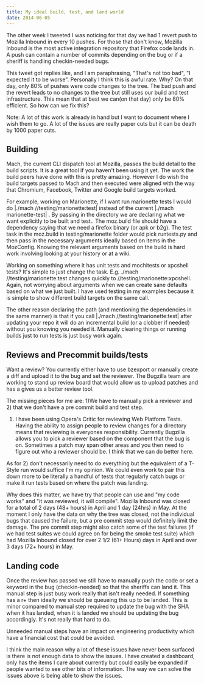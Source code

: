 ```yaml
---
title: My ideal build, test, and land world
date: 2014-06-05
---
```


The other week I tweeted I was noticing for that day we had 1 revert push to Mozilla Inbound in every 10 pushes. For those that don't know, Mozilla Inbound is the most active integration repository that Firefox code lands in. A push can contain a number of commits depending on the bug or if a sheriff is handling checkin-needed bugs.

This tweet got replies like, and I am paraphrasing, "That's not too bad", "I expected it to be worse". Personally I think this is awful rate. Why? On that day, only 80% of pushes were code changes to the tree. The bad push and the revert leads to no changes to the tree but still uses our build and test infrastructure. This mean that at best we can(on that day) only be 80% efficient. So how can we fix this?

Note: A lot of this work is already in hand but I want to document where I wish them to go. A lot of the issues are really paper cuts but it can be death by 1000 paper cuts.

## Building

Mach, the current CLI dispatch tool at Mozilla, passes the build detail to the build scripts. It is a great tool if you haven't been using it yet. The work the build peers have done with this is pretty amazing. However I do wish the build targets passed to Mach and then executed were aligned with the way that Chromium, Facebook, Twitter and Google build targets worked.

For example, working on Marionette, if I want run marionette tests I would do |./mach //testing/marionette:test| instead of the current |./mach marionette-test| . By passing in the directory we are declaring what we want explicitly to be built and test.. The moz.build file should have a dependency saying that we need a firefox binary (or apk or b2g). The test task in the moz.build in testing/marionette folder would pick runtests.py and then pass in the necessary arguments ideally based on items in the MozConfig. Knowing the relevant arguments based on the build is hard work involving looking at your history or at a wiki.

Working on something where it has unit tests and mochitests or xpcshell tests? It's simple to just change the task. E.g. ./mach //testing/marionette:test changes quickly to //testing/marionette:xpcshell. Again, not worrying about arguments when we can create sane defaults based on what we just built. I have used testing in my examples because it is simple to show different build targets on the same call.

The other reason declaring the path (and mentioning the dependencies in the same manner) is that if you call |./mach //testing/marionette:test| after updating your repo it will do an incremental build (or a clobber if needed) without you knowing you needed it. Manually clearing things or running builds just to run tests is just busy work again.

## Reviews and Precommit builds/tests

Want a review? You currently either have to use bzexport or manually create a diff and upload it to the bug and set the reviewer. The Bugzilla team are working to stand up review board that would allow us to upload patches and has a gives us a better review tool.

The missing pieces for me are: 1)We have to manually pick a reviewer and 2) that we don't have a pre commit build and test step.

1) I have been using Opera's Critic for reviewing Web Platform Tests. Having the ability to assign people to review changes for a directory means that reviewing is everyones responsibility. Currently Bugzilla allows you to pick a reviewer based on the component that the bug is on. Sometimes a patch may span other areas and you then need to figure out who a reviewer should be. I think that we can do better here.

As for 2) don't necessarily need to do everything but the equivalent of a T-Style run would suffice I'm my opinion. We could even work to pair this down more to be literally a handful of tests that regularly catch bugs or make it run tests based on where the patch was landing.

Why does this matter, we have try that people can use and "my code works" and "it was reviewed, it will compile". Mozilla Inbound was closed for a total of 2 days (48+ hours) in April and 1 day (24hrs) in May. At the moment I only have the data on why the tree was closed, not the individual bugs that caused the failure, but a pre commit step would definitely limit the damage. The pre commit step might also catch some of the test failures (if we had test suites we could agree on for being the smoke test suite) which had Mozilla Inbound closed for over 2 1/2 (61+ Hours) days in April and over 3 days (72+ hours) in May.

## Landing code

Once the review has passed we still have to manually push the code or set a keyword in the bug (checkin-needed) so that the sheriffs can land it. This manual step is just busy work really that isn't really needed. If something has a r+ then ideally we should be queueing this up to be landed. This is minor compared to manual step required to update the bug with the SHA when it has landed, when it is landed we should be updating the bug accordingly. It's not really that hard to do.

Unneeded manual steps have an impact on engineering productivity which have a financial cost that could be avoided.

I think the main reason why a lot of these issues have never been surfaced is there is not enough data to show the issues. I have created a dashboard, only has the items I care about currently but could easily be expanded if people wanted to see other bits of information. The way we can solve the issues above is being able to show the issues. 